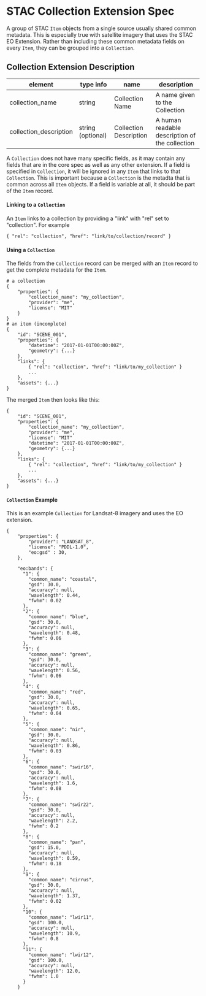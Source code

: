 # STAC Collection Extension Spec

A group of STAC `Item` objects from a single source usually shared common metadata. This is especially true with satellite imagery that uses the STAC EO Extension. Rather than including these common metadata fields on every `Item`, they can be grouped into a `Collection`.

## Collection Extension Description

| element             | type info                 | name                    | description                                                                                 | 
|----------------------|---------------------------|-------------------------|---------------------------------------------------------------------------------------------| 
| collection_name | string | Collection Name | A name given to the Collection
| collection_description | string (optional) | Collection Description | A human readable description of the collection

A `Collection` does not have many specific fields, as it may contain any fields that are in the core spec as well as any other extension. If a field is specified in `Collection`, it will be ignored in any `Item` that links to that `Collection`. This is important because a `Collection` is the metadta that is common across all `Item` objects. If a field is variable at all, it should be part of the `Item` record.

#### Linking to a `Collection`
An `Item` links to a collection by providing a "link" with "rel" set to "collection". For example
```
{ "rel": "collection", "href": "link/to/collection/record" }
```

#### Using a `Collection`
The fields from the `Collection` record can be merged with an `Item` record to get the complete metadata for the `Item`.
```
# a collection
{
    "properties": {
        "collection_name": "my_collection",
        "provider": "me",
        "license": "MIT"
    }
}
# an item (incomplete)
{
    "id": "SCENE_001",
    "properties": {
        "datetime": "2017-01-01T00:00:00Z",
        "geometry": {...}
    },
    "links": {
        { "rel": "collection", "href": "link/to/my_collection" }
        ...
    },
    "assets": {...}
}
```

The merged `Item` then looks like this:
```
{
    "id": "SCENE_001",
    "properties": {
        "collection_name": "my_collection",
        "provider": "me",
        "license": "MIT"    
        "datetime": "2017-01-01T00:00:00Z",
        "geometry": {...}
    },
    "links": {
        { "rel": "collection", "href": "link/to/my_collection" }
        ...
    },
    "assets": {...}
}
```

#### `Collection` Example
This is an example `Collection` for Landsat-8 imagery and uses the EO extension.
```
{
    "properties": {
        "provider": "LANDSAT_8",
        "license": "PDDL-1.0",
        "eo:gsd" : 30,
    },

    "eo:bands": {
      "1": {
        "common_name": "coastal",
        "gsd": 30.0,
        "accuracy": null,
        "wavelength": 0.44,
        "fwhm": 0.02
      },
      "2": {
        "common_name": "blue",
        "gsd": 30.0,
        "accuracy": null,
        "wavelength": 0.48,
        "fwhm": 0.06
      },
      "3": {
        "common_name": "green",
        "gsd": 30.0,
        "accuracy": null,
        "wavelength": 0.56,
        "fwhm": 0.06
      },
      "4": {
        "common_name": "red",
        "gsd": 30.0,
        "accuracy": null,
        "wavelength": 0.65,
        "fwhm": 0.04
      },
      "5": {
        "common_name": "nir",
        "gsd": 30.0,
        "accuracy": null,
        "wavelength": 0.86,
        "fwhm": 0.03
      },
      "6": {
        "common_name": "swir16",
        "gsd": 30.0,
        "accuracy": null,
        "wavelength": 1.6,
        "fwhm": 0.08
      },
      "7": {
        "common_name": "swir22",
        "gsd": 30.0,
        "accuracy": null,
        "wavelength": 2.2,
        "fwhm": 0.2
      },
      "8": {
        "common_name": "pan",
        "gsd": 15.0,
        "accuracy": null,
        "wavelength": 0.59,
        "fwhm": 0.18
      },
      "9": {
        "common_name": "cirrus",
        "gsd": 30.0,
        "accuracy": null,
        "wavelength": 1.37,
        "fwhm": 0.02
      },
      "10": {
        "common_name": "lwir11",
        "gsd": 100.0,
        "accuracy": null,
        "wavelength": 10.9,
        "fwhm": 0.8
      },
      "11": {
        "common_name": "lwir12",
        "gsd": 100.0,
        "accuracy": null,
        "wavelength": 12.0,
        "fwhm": 1.0
      }
    }
```
